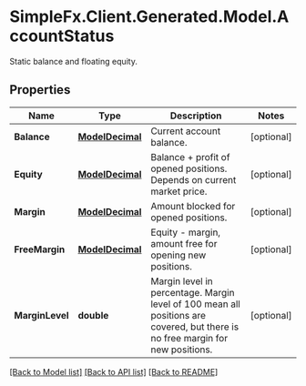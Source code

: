 # SimpleFx.Client.Generated.Model.AccountStatus
Static balance and floating equity.
## Properties

Name | Type | Description | Notes
------------ | ------------- | ------------- | -------------
**Balance** | [**ModelDecimal**](ModelDecimal.md) | Current account balance. | [optional] 
**Equity** | [**ModelDecimal**](ModelDecimal.md) | Balance + profit of opened positions. Depends on current market price. | [optional] 
**Margin** | [**ModelDecimal**](ModelDecimal.md) | Amount blocked for opened positions. | [optional] 
**FreeMargin** | [**ModelDecimal**](ModelDecimal.md) | Equity - margin, amount free for opening new positions. | [optional] 
**MarginLevel** | **double** | Margin level in percentage. Margin level of 100 mean all positions are covered, but there is no free margin for new positions. | [optional] 

[[Back to Model list]](../README.md#documentation-for-models) [[Back to API list]](../README.md#documentation-for-api-endpoints) [[Back to README]](../README.md)

